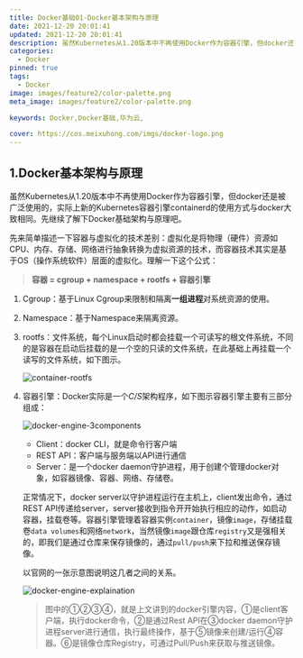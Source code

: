 ```yaml
---
title: Docker基础01-Docker基本架构与原理
date: 2021-12-20 20:01:41
updated: 2021-12-20 20:01:41
description: 虽然Kubernetes从1.20版本中不再使用Docker作为容器引擎，但docker还是被广泛使用的，实际上新的Kubernetes容器引擎containerd的使用方式与docker大致相同。先继续了解下Docker基础架构与原理吧。
categories: 
  - Docker
pinned: true
tags: 
  - Docker
image: images/feature2/color-palette.png
meta_image: images/feature2/color-palette.png

keywords: Docker,Docker基础,华为云,

cover: https://cos.meixuhong.com/imgs/docker-logo.png
---
```


## 1.Docker基本架构与原理

虽然Kubernetes从1.20版本中不再使用Docker作为容器引擎，但docker还是被广泛使用的，实际上新的Kubernetes容器引擎containerd的使用方式与docker大致相同。先继续了解下Docker基础架构与原理吧。

先来简单描述一下容器与虚拟化的技术差别：虚拟化是将物理（硬件）资源如CPU、内存、存储、网络进行抽象转换为虚拟资源的技术，而容器技术其实是基于OS（操作系统软件）层面的虚拟化。理解一下这个公式：

> **容器 = cgroup + namespace + rootfs + 容器引擎**

1. Cgroup：基于Linux Cgroup来限制和隔离**一组进程**对系统资源的使用。

2. Namespace：基于Namespace来隔离资源。

3. rootfs：文件系统，每个Linux启动时都会挂载一个可读写的根文件系统，不同的是容器在启动后挂载的是一个空的只读的文件系统，在此基础上再挂载一个读写的文件系统，如下图示。

   ![container-rootfs](https://cos.meixuhong.com/imgs/container-rootfs.png)

4. 容器引擎：Docker实际是一个*C/S*架构程序，如下图示容器引擎主要有三部分组成：

   ![docker-engine-3components](https://cos.meixuhong.com/imgs/docker-engine-3components.png)

   - Client：docker CLI，就是命令行客户端
   - REST API：客户端与服务端以API进行通信
   - Server：是一个docker daemon守护进程，用于创建个管理docker对象，如容器镜像、容器、网络、存储卷。

   正常情况下，docker server以守护进程运行在主机上，client发出命令，通过REST API传递给server，server接收到指令开开始执行相应的动作，如启动容器，挂载卷等。容器引擎管理着容器实例`container`，镜像`image`，存储挂载卷`data volumes`和网络`network`，当然镜像`image`跟仓库`registry`又是强相关的，即我们是通过仓库来保存镜像的，通过`pull/push`来下拉和推送保存镜像。

   以官网的一张示意图说明这几者之间的关系。

   ![docker-engine-explaination](https://cos.meixuhong.com/imgs/docker-engine-explaination.png)
   
   > 图中的①②③④，就是上文讲到的docker引擎内容，①是client客户端，执行docker命令，②是通过Rest API在③docker daemon守护进程server进行通信，执行最终操作，基于⑤镜像来创建/运行④容器。⑥是镜像仓库Registry，可通过Pull/Push来获取与推送镜像。

